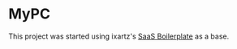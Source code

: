 # MyPC

This project was started using ixartz's [SaaS Boilerplate](https://github.com/ixartz/SaaS-Boilerplate) as a base.
